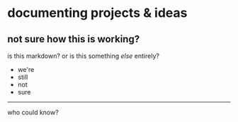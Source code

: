 #	documenting projects & ideas

##	not sure how this is working?

is this markdown?  or is this something *else* entirely?

-	we're
-	still
-	not
-	sure

---

who could know?
